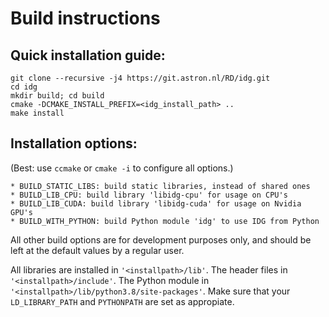 # Build instructions

## Quick installation guide:
```
git clone --recursive -j4 https://git.astron.nl/RD/idg.git
cd idg
mkdir build; cd build
cmake -DCMAKE_INSTALL_PREFIX=<idg_install_path> ..
make install
```

## Installation options:
(Best: use `ccmake` or `cmake -i` to configure all options.)
```
* BUILD_STATIC_LIBS: build static libraries, instead of shared ones
* BUILD_LIB_CPU: build library 'libidg-cpu' for usage on CPU's
* BUILD_LIB_CUDA: build library 'libidg-cuda' for usage on Nvidia GPU's
* BUILD_WITH_PYTHON: build Python module 'idg' to use IDG from Python
```
All other build options are for development purposes only, and should be
left at the default values by a regular user.

All libraries are installed in `'<installpath>/lib'`. The header files in
`'<installpath>/include'`. The Python module in
`'<installpath>/lib/python3.8/site-packages'`. Make sure that your
`LD_LIBRARY_PATH` and `PYTHONPATH` are set as appropiate.
